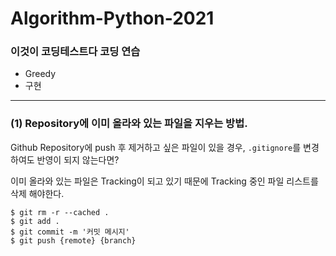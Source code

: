 # Algorithm-Python-2021

### 이것이 코딩테스트다 코딩 연습
* Greedy
* 구현





-------
### (1) Repository에 이미 올라와 있는 파일을 지우는 방법.
Github Repository에 push 후 제거하고 싶은 파일이 있을 경우, `.gitignore`를 변경하여도 반영이 되지 않는다면?

이미 올라와 있는 파일은 Tracking이 되고 있기 때문에 Tracking 중인 파일 리스트를 삭제 해야한다.



~~~
$ git rm -r --cached .
$ git add .
$ git commit -m '커밋 메시지'
$ git push {remote} {branch}
